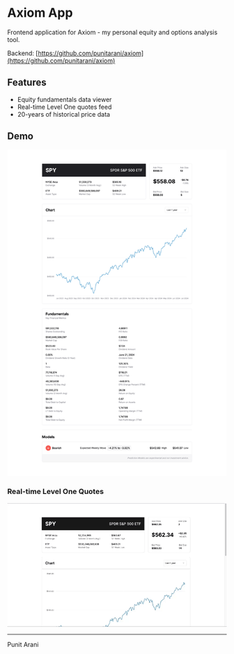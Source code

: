 # Axiom App

Frontend application for Axiom - my personal equity and options analysis tool.

Backend: [https://github.com/punitarani/axiom](https://github.com/punitarani/axiom)

## Features

- Equity fundamentals data viewer
- Real-time Level One quotes feed
- 20-years of historical price data

## Demo

![Axiom Demo](./data/demo.png)

### Real-time Level One Quotes

![Axiom L1 Demo](./data/demo.gif)

---

Punit Arani
